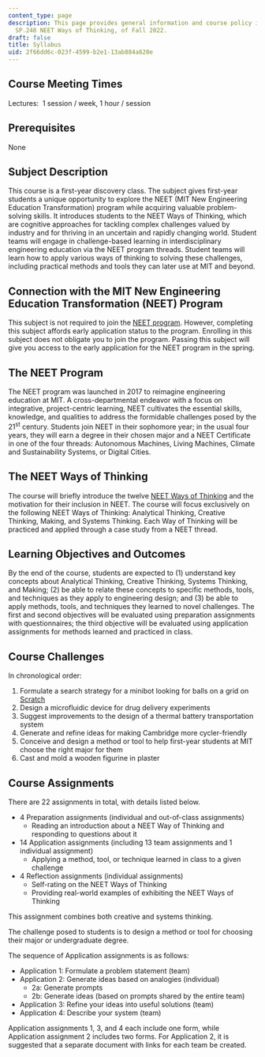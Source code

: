 ```yaml
---
content_type: page
description: This page provides general information and course policy in the MIT course,
  SP.248 NEET Ways of Thinking, of Fall 2022.
draft: false
title: Syllabus
uid: 2f66dd6c-023f-4599-b2e1-13ab884a620e
---
```

## Course Meeting Times

Lectures:  1 session / week, 1 hour / session

## Prerequisites

None

## Subject Description

This course is a first-year discovery class. The subject gives first-year students a unique opportunity to explore the NEET (MIT New Engineering Education Transformation) program while acquiring valuable problem-solving skills. It introduces students to the NEET Ways of Thinking, which are cognitive approaches for tackling complex challenges valued by industry and for thriving in an uncertain and rapidly changing world. Student teams will engage in challenge-based learning in interdisciplinary engineering education via the NEET program threads. Student teams will learn how to apply various ways of thinking to solving these challenges, including practical methods and tools they can later use at MIT and beyond.

## Connection with the MIT New Engineering Education Transformation (NEET) Program

This subject is not required to join the [NEET program](https://neet.mit.edu/about/program). However, completing this subject affords early application status to the program. Enrolling in this subject does not obligate you to join the program. Passing this subject will give you access to the early application for the NEET program in the spring.

## The NEET Program

The NEET program was launched in 2017 to reimagine engineering education at MIT. A cross-departmental endeavor with a focus on integrative, project-centric learning, NEET cultivates the essential skills, knowledge, and qualities to address the formidable challenges posed by the 21<sup>st</sup> century. Students join NEET in their sophomore year; in the usual four years, they will earn a degree in their chosen major and a NEET Certificate in one of the four threads: Autonomous Machines, Living Machines, Climate and Sustainability Systems, or Digital Cities.

## The NEET Ways of Thinking

The course will briefly introduce the twelve [NEET Ways of Thinking](https://neet.mit.edu/about#waysofthinking) and the motivation for their inclusion in NEET. The course will focus exclusively on the following NEET Ways of Thinking: Analytical Thinking, Creative Thinking, Making, and Systems Thinking. Each Way of Thinking will be practiced and applied through a case study from a NEET thread.

## Learning Objectives and Outcomes

By the end of the course, students are expected to (1) understand key concepts about Analytical Thinking, Creative Thinking, Systems Thinking, and Making; (2) be able to relate these concepts to specific methods, tools, and techniques as they apply to engineering design; and (3) be able to apply methods, tools, and techniques they learned to novel challenges. The first and second objectives will be evaluated using preparation assignments with questionnaires; the third objective will be evaluated using application assignments for methods learned and practiced in class.

## Course Challenges

In chronological order:

1. Formulate a search strategy for a minibot looking for balls on a grid on [Scratch](https://scratch.mit.edu/)
2. Design a microfluidic device for drug delivery experiments
3. Suggest improvements to the design of a thermal battery transportation system
4. Generate and refine ideas for making Cambridge more cycler-friendly
5. Conceive and design a method or tool to help first-year students at MIT choose the right major for them
6. Cast and mold a wooden figurine in plaster 

## Course Assignments

There are 22 assignments in total, with details listed below. 

- 4 Preparation assignments (individual and out-of-class assignments)
    - Reading an introduction about a NEET Way of Thinking and responding to questions about it
- 14 Application assignments (including 13 team assignments and 1 individual assignment)
    - Applying a method, tool, or technique learned in class to a given challenge
- 4 Reflection assignments (individual assignments)
    - Self-rating on the NEET Ways of Thinking
    - Providing real-world examples of exhibiting the NEET Ways of Thinking

This assignment combines both creative and systems thinking.

The challenge posed to students is to design a method or tool for choosing their major or undergraduate degree.

The sequence of Application assignments is as follows:

- Application 1: Formulate a problem statement (team)
- Application 2: Generate ideas based on analogies (individual)
    - 2a: Generate prompts
    - 2b: Generate ideas (based on prompts shared by the entire team)
- Application 3: Refine your ideas into useful solutions (team)
- Application 4: Describe your system (team)

Application assignments 1, 3, and 4 each include one form, while Application assignment 2 includes two forms. For Application 2, it is suggested that a separate document with links for each team be created.